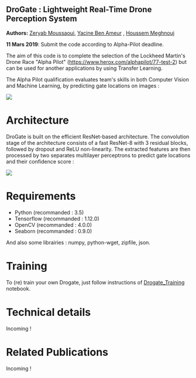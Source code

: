 ## DroGate : Lightweight Real-Time Drone Perception System

**Authors:** [Zeryab Moussaoui](https://fr.linkedin.com/in/zeryab-moussaoui-9a728029), [Yacine Ben Ameur]( https://www.linkedin.com/in/yacine-ben-ameur-b15aa0165) , [Houssem Meghnouj](https://www.facebook.com/azumachi.ken)

**11 Mars 2019**: Submit the code according to Alpha-Pilot deadline.

The aim of this code is to complete the selection of the Lockheed Martin's Drone Race "Alpha Pilot" (https://www.herox.com/alphapilot/77-test-2) but can be used for another applications by using Transfer Learning. 

The Alpha Pilot qualification evaluates team's skills in both Computer Vision and Machine Learning, by predicting gate locations on images :

![](https://i.ibb.co/rM0yK6H/gate-location.png)

# Architecture

DroGate is built on the efficient ResNet-based architecture. The convolution stage of the architecture consists of a fast ResNet-8 with 3 residual blocks, followed by dropout and ReLU non-linearity.
The extracted features are then processed by two separates multilayer perceptrons to predict gate locations and their confidence score :

![](https://i.ibb.co/0mFMVc4/network.png)

# Requirements

* Python (recommanded : 3.5)
* Tensorflow (recommanded : 1.12.0)
* OpenCV (recommanded : 4.0.0)
* Seaborn (recommanded : 0.9.0)

And also some librairies : numpy, python-wget, zipfile, json.

# Training

To (re) train your own Drogate, just follow instructions of [Drogate_Training](Training_Drogate.ipynb) notebook.

# Technical details

Incoming !

# Related Publications

Incoming !

